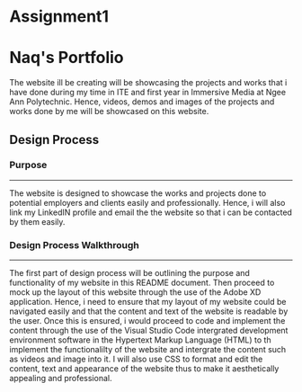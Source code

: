 # Assignment1
# Naq's Portfolio
<p>The website ill be creating will be showcasing the projects and works that i have done during my time in ITE and first year in Immersive Media at Ngee Ann Polytechnic. Hence, videos, demos and images of the projects and works done by me will be showcased on this website.</p>

## Design Process

### Purpose
---
<p>The website is designed to showcase the works and projects done to potential employers and clients easily and professionally. Hence, i will also link my LinkedIN profile and email the the website so that i can be contacted by them easily.</p>

### Design Process Walkthrough
---
<p>The first part of design process will be outlining the purpose and functionality of my website in this README document. Then proceed to mock up the layout of this website through the use of the Adobe XD application. Hence, i need to ensure that my layout of my website could be navigated easily and that the content and text of the website is readable by the user. Once this is ensured, i would proceed to code and implement the content through the use of the Visual Studio Code intergrated development environment software in the Hypertext Markup Language (HTML) to th implement the functionalilty of the website and intergrate the content such as videos and image into it. I will also use CSS to format and edit the content, text and appearance of the website thus to make it aesthetically appealing and professional.</p>
